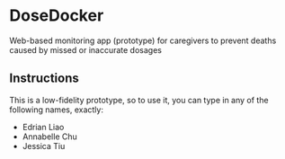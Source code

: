 # DoseDocker
Web-based monitoring app (prototype) for caregivers to prevent deaths caused by missed or inaccurate dosages

## Instructions
This is a low-fidelity prototype, so to use it, you can type in any of the following names, exactly:
- Edrian Liao
- Annabelle Chu
- Jessica Tiu
